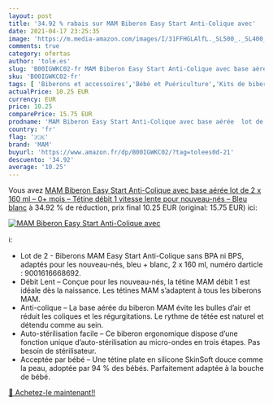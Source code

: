 ```yaml
---
layout: post
title: '34.92 % rabais sur MAM Biberon Easy Start Anti-Colique avec'
date: 2021-04-17 23:25:35
image: 'https://m.media-amazon.com/images/I/31FFHGLAlfL._SL500_._SL400_.jpg'
comments: true
category: ofertas
author: 'tole.es'
slug: 'B00IGWKC02-fr MAM Biberon Easy Start Anti-Colique avec base aérée lot de...'
sku: 'B00IGWKC02-fr'
tags: [ 'Biberons et accessoires','Bébé et Puériculture','Kits de biberons','Le repas de bébé','mam', ]
actualPrice: 10.25 EUR
currency: EUR
price: 10.25
comparePrice: 15.75 EUR
prodname: 'MAM Biberon Easy Start Anti-Colique avec base aérée  lot de 2 x 160 ml – 0+ mois – Tétine débit 1  vitesse lente  pour nouveau-nés – Bleu  blanc'
country: 'fr'
flag: '🇫🇷'
brand: 'MAM'
buyurl: 'https://www.amazon.fr/dp/B00IGWKC02/?tag=tolees0d-21'
descuento: '34.92'
average: '10.25'
---
```


Vous avez [MAM Biberon Easy Start Anti-Colique avec base aérée  lot de 2 x 160 ml – 0+ mois – Tétine débit 1  vitesse lente  pour nouveau-nés – Bleu  blanc](https://www.amazon.fr/dp/B00IGWKC02/?tag=tolees0d-21)  à  34.92 % de réduction, prix final  10.25 EUR (original: 15.75 EUR) ici:

[![MAM Biberon Easy Start Anti-Colique avec](https://m.media-amazon.com/images/I/31FFHGLAlfL._SL500_._SL400_.jpg)](https://www.amazon.fr/dp/B00IGWKC02/?tag=tolees0d-21)

ℹ️:

- Lot de 2 - Biberons MAM Easy Start Anti-Colique sans BPA ni BPS, adaptés pour les nouveau-nés, bleu + blanc, 2 x 160 ml, numéro darticle : 9001616668692.
- Débit Lent – Conçue pour les nouveau-nés, la tétine MAM débit 1 est idéale dès la naissance. Les tétines MAM s’adaptent à tous les biberons MAM.
- Anti-colique – La base aérée du biberon MAM évite les bulles d’air et réduit les coliques et les régurgitations. Le rythme de tétée est naturel et détendu comme au sein.
- Auto-stérilisation facile – Ce biberon ergonomique dispose d’une fonction unique d’auto-stérilisation au micro-ondes en trois étapes. Pas besoin de stérilisateur.
- Acceptée par bébé – Une tétine plate en silicone SkinSoft douce comme la peau, adoptée par 94 % des bébés. Parfaitement adaptée à la bouche de bébé.

[🛒 Achetez-le maintenant!!](https://www.amazon.fr/dp/B00IGWKC02/?tag=tolees0d-21)
